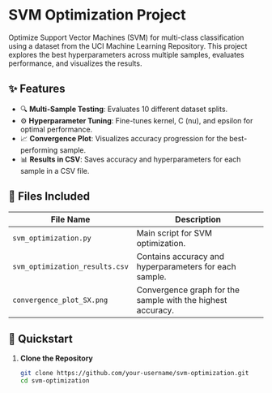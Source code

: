 # SVM Optimization Project

Optimize Support Vector Machines (SVM) for multi-class classification using a dataset from the UCI Machine Learning Repository. This project explores the best hyperparameters across multiple samples, evaluates performance, and visualizes the results.

## ✨ Features
- 🔍 **Multi-Sample Testing**: Evaluates 10 different dataset splits.
- ⚙️ **Hyperparameter Tuning**: Fine-tunes kernel, C (nu), and epsilon for optimal performance.
- 📈 **Convergence Plot**: Visualizes accuracy progression for the best-performing sample.
- 📊 **Results in CSV**: Saves accuracy and hyperparameters for each sample in a CSV file.

## 📂 Files Included

| File Name                   | Description                                           |
|-----------------------------|-------------------------------------------------------|
| `svm_optimization.py`       | Main script for SVM optimization.                     |
| `svm_optimization_results.csv` | Contains accuracy and hyperparameters for each sample. |
| `convergence_plot_SX.png`   | Convergence graph for the sample with the highest accuracy. |

## 🚀 Quickstart

1. **Clone the Repository**
   ```bash
   git clone https://github.com/your-username/svm-optimization.git
   cd svm-optimization
